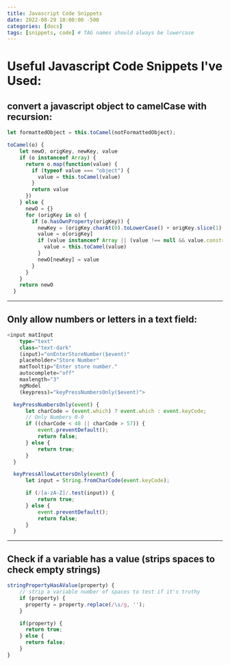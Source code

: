 ```yaml
---
title: Javascript Code Snippets
date: 2022-08-29 10:00:00 -500  
categories: [docs]
tags: [snippets, code] # TAG names should always be lowercase
---
```

# Useful Javascript Code Snippets I've Used:

## convert a javascript object to camelCase with recursion:

```javascript
let formattedObject = this.toCamel(notFormattedObject);

toCamel(o) {
    let newO, origKey, newKey, value
    if (o instanceof Array) {
      return o.map(function(value) {
        if (typeof value === "object") {
          value = this.toCamel(value)
        }
        return value
      })
    } else {
      newO = {}
      for (origKey in o) {
        if (o.hasOwnProperty(origKey)) {
          newKey = (origKey.charAt(0).toLowerCase() + origKey.slice(1) || origKey).toString()
          value = o[origKey]
          if (value instanceof Array || (value !== null && value.constructor === Object)) {
            value = this.toCamel(value)
          }
          newO[newKey] = value
        }
      }
    }
    return newO
  }
```
---
## Only allow numbers or letters in a text field:

```typescript
<input matInput
    type="text"
    class="text-dark"
    (input)="onEnterStoreNumber($event)"
    placeholder="Store Number"
    matTooltip="Enter store number."
    autocomplete="off"
    maxlength="3"
    ngModel
    (keypress)="keyPressNumbersOnly($event)">
```

```javascript
  keyPressNumbersOnly(event) {
      let charCode = (event.which) ? event.which : event.keyCode;
      // Only Numbers 0-9
      if ((charCode < 48 || charCode > 57)) {
          event.preventDefault();
          return false;
      } else {
          return true;
      }
  }

  keyPressAllowLettersOnly(event) {
      let input = String.fromCharCode(event.keyCode);

      if (/[a-zA-Z]/.test(input)) {
          return true;
      } else {
          event.preventDefault();
          return false;
      }
  }
```
---

## Check if a variable has a value (strips spaces to check empty strings)
```javascript
stringPropertyHasAValue(property) {
    // strip a variable number of spaces to test if it's truthy
    if (property) {
      property = property.replace(/\s/g, '');
    }

    if(property) {
      return true;
    } else {
      return false;
    }
}
```
